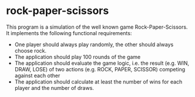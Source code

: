 # rock-paper-scissors
This program is a simulation of the well known game Rock-Paper-Scissors. It implements the following functional 
requirements:

- One player should always play randomly, the other should always choose rock.
- The application should play 100 rounds of the game
- The application should evaluate the game logic, i.e. the result (e.g. WIN, DRAW, LOSE) of two actions (e.g. ROCK, PAPER, SCISSOR) competing against each other
- The application should calculate at least the number of wins for each player and the number of draws.

